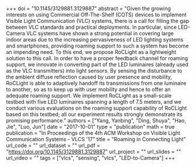 +++
doi = "10.1145/3129881.3129887"
abstract = "Given the growing interests on using Commercial Off-The-Shelf (COTS) devices to implement Visible Light Communication (VLC) systems, there is a call for filling the gap between VLC standards and practical deployments. In particular, since LED-Camera VLC systems have shown a strong potential in covering large indoor areas due to the increasing pervasiveness of LED lighting systems and smartphones, providing roaming support to such a system has become an impending need. To this end, we propose RoCLight as a lightweight solution to this call. In order to have a proper feedback channel for roaming support, we innovate in converting part of the LED luminaires (already used as the VLC transmitters) into light sensors. By sensing the disturbance to the ambient diffuse reflection caused by user presence and mobility, RoCLight is able to adaptively handoff its transmissions from one luminaire to another, so as to keep up with user mobility and hence to offer an adequate roaming support. We implement RoCLight as a small-scale testbed with five LED luminaires spanning a length of 7.5 meters, and we conduct various evaluations on the roaming support capability of RoCLight based on this testbed; all our experiment results strongly demonstrate its promising performance."
authors = ["Yang, Yanbing", "Ding, Shuya", "Hao, Jie", "Luo, Jun"]
date = "2017-10-01"
type = "publication"
math = true
publication = "In Proceedings of the 4th ACM Workshop on Visible Light Communication Systems - VLCS '17"
title = "Roaming in Connecting Light"
url_code = ""
url_dataset = ""
url_pdf = "https://doi.org/10.1145/3129881.3129887"
url_project = ""
url_slides = ""
url_video = ""
tags = ["vlcs", "sensing", "vlcs", "LED-to-Camera"]
+++

